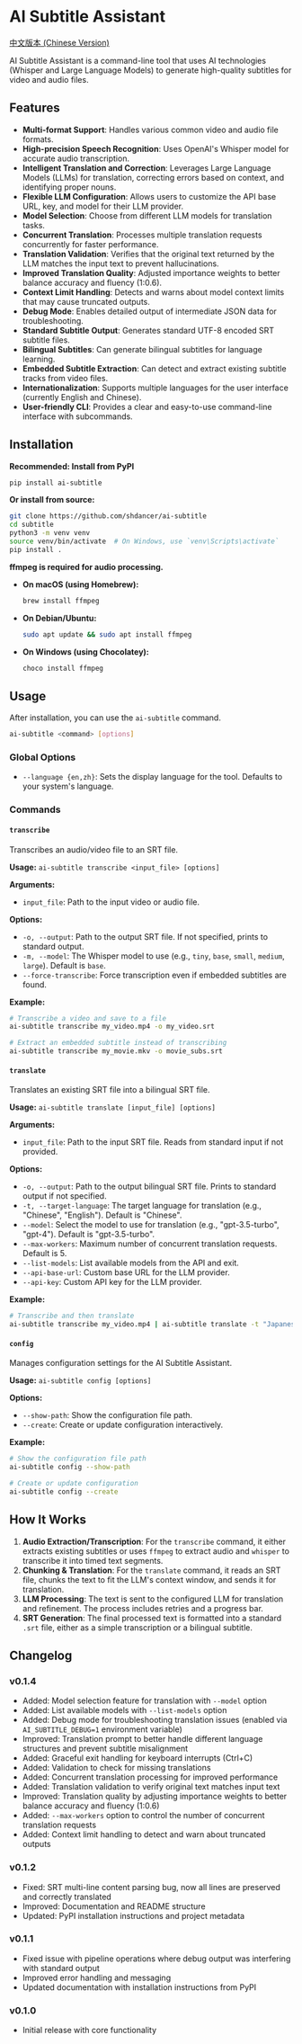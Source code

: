 

# AI Subtitle Assistant

[中文版本 (Chinese Version)](README_zh.md)

AI Subtitle Assistant is a command-line tool that uses AI technologies (Whisper and Large Language Models) to generate high-quality subtitles for video and audio files.

## Features

*   **Multi-format Support**: Handles various common video and audio file formats.
*   **High-precision Speech Recognition**: Uses OpenAI's Whisper model for accurate audio transcription.
*   **Intelligent Translation and Correction**: Leverages Large Language Models (LLMs) for translation, correcting errors based on context, and identifying proper nouns.
*   **Flexible LLM Configuration**: Allows users to customize the API base URL, key, and model for their LLM provider.
*   **Model Selection**: Choose from different LLM models for translation tasks.
*   **Concurrent Translation**: Processes multiple translation requests concurrently for faster performance.
*   **Translation Validation**: Verifies that the original text returned by the LLM matches the input text to prevent hallucinations.
*   **Improved Translation Quality**: Adjusted importance weights to better balance accuracy and fluency (1:0.6).
*   **Context Limit Handling**: Detects and warns about model context limits that may cause truncated outputs.
*   **Debug Mode**: Enables detailed output of intermediate JSON data for troubleshooting.
*   **Standard Subtitle Output**: Generates standard UTF-8 encoded SRT subtitle files.
*   **Bilingual Subtitles**: Can generate bilingual subtitles for language learning.
*   **Embedded Subtitle Extraction**: Can detect and extract existing subtitle tracks from video files.
*   **Internationalization**: Supports multiple languages for the user interface (currently English and Chinese).
*   **User-friendly CLI**: Provides a clear and easy-to-use command-line interface with subcommands.

## Installation

**Recommended: Install from PyPI**
```bash
pip install ai-subtitle
```

**Or install from source:**
```bash
git clone https://github.com/shdancer/ai-subtitle
cd subtitle
python3 -m venv venv
source venv/bin/activate  # On Windows, use `venv\Scripts\activate`
pip install .
```

**ffmpeg is required for audio processing.**
*   **On macOS (using Homebrew):**
    ```bash
    brew install ffmpeg
    ```
*   **On Debian/Ubuntu:**
    ```bash
    sudo apt update && sudo apt install ffmpeg
    ```
*   **On Windows (using Chocolatey):**
    ```bash
    choco install ffmpeg
    ```

## Usage

After installation, you can use the `ai-subtitle` command.

```bash
ai-subtitle <command> [options]
```

### Global Options
*   `--language {en,zh}`: Sets the display language for the tool. Defaults to your system's language.

### Commands

#### `transcribe`
Transcribes an audio/video file to an SRT file.

**Usage:**
`ai-subtitle transcribe <input_file> [options]`

**Arguments:**
*   `input_file`: Path to the input video or audio file.

**Options:**
*   `-o, --output`: Path to the output SRT file. If not specified, prints to standard output.
*   `-m, --model`: The Whisper model to use (e.g., `tiny`, `base`, `small`, `medium`, `large`). Default is `base`.
*   `--force-transcribe`: Force transcription even if embedded subtitles are found.

**Example:**
```bash
# Transcribe a video and save to a file
ai-subtitle transcribe my_video.mp4 -o my_video.srt

# Extract an embedded subtitle instead of transcribing
ai-subtitle transcribe my_movie.mkv -o movie_subs.srt
```

#### `translate`
Translates an existing SRT file into a bilingual SRT file.

**Usage:**
`ai-subtitle translate [input_file] [options]`

**Arguments:**
*   `input_file`: Path to the input SRT file. Reads from standard input if not provided.

**Options:**
*   `-o, --output`: Path to the output bilingual SRT file. Prints to standard output if not specified.
*   `-t, --target-language`: The target language for translation (e.g., "Chinese", "English"). Default is "Chinese".
*   `--model`: Select the model to use for translation (e.g., "gpt-3.5-turbo", "gpt-4"). Default is "gpt-3.5-turbo".
*   `--max-workers`: Maximum number of concurrent translation requests. Default is 5.
*   `--list-models`: List available models from the API and exit.
*   `--api-base-url`: Custom base URL for the LLM provider.
*   `--api-key`: Custom API key for the LLM provider.

**Example:**
```bash
# Transcribe and then translate
ai-subtitle transcribe my_video.mp4 | ai-subtitle translate -t "Japanese" -o bilingual.srt
```

#### `config`
Manages configuration settings for the AI Subtitle Assistant.

**Usage:**
`ai-subtitle config [options]`

**Options:**
*   `--show-path`: Show the configuration file path.
*   `--create`: Create or update configuration interactively.

**Example:**
```bash
# Show the configuration file path
ai-subtitle config --show-path

# Create or update configuration
ai-subtitle config --create
```

## How It Works

1.  **Audio Extraction/Transcription**: For the `transcribe` command, it either extracts existing subtitles or uses `ffmpeg` to extract audio and `whisper` to transcribe it into timed text segments.
2.  **Chunking & Translation**: For the `translate` command, it reads an SRT file, chunks the text to fit the LLM's context window, and sends it for translation.
3.  **LLM Processing**: The text is sent to the configured LLM for translation and refinement. The process includes retries and a progress bar.
4.  **SRT Generation**: The final processed text is formatted into a standard `.srt` file, either as a simple transcription or a bilingual subtitle.

## Changelog

### v0.1.4
- Added: Model selection feature for translation with `--model` option
- Added: List available models with `--list-models` option
- Added: Debug mode for troubleshooting translation issues (enabled via `AI_SUBTITLE_DEBUG=1` environment variable)
- Improved: Translation prompt to better handle different language structures and prevent subtitle misalignment
- Added: Graceful exit handling for keyboard interrupts (Ctrl+C)
- Added: Validation to check for missing translations
- Added: Concurrent translation processing for improved performance
- Added: Translation validation to verify original text matches input text
- Improved: Translation quality by adjusting importance weights to better balance accuracy and fluency (1:0.6)
- Added: `--max-workers` option to control the number of concurrent translation requests
- Added: Context limit handling to detect and warn about truncated outputs

### v0.1.2
- Fixed: SRT multi-line content parsing bug, now all lines are preserved and correctly translated
- Improved: Documentation and README structure
- Updated: PyPI installation instructions and project metadata

### v0.1.1
- Fixed issue with pipeline operations where debug output was interfering with standard output
- Improved error handling and messaging
- Updated documentation with installation instructions from PyPI

### v0.1.0
- Initial release with core functionality
